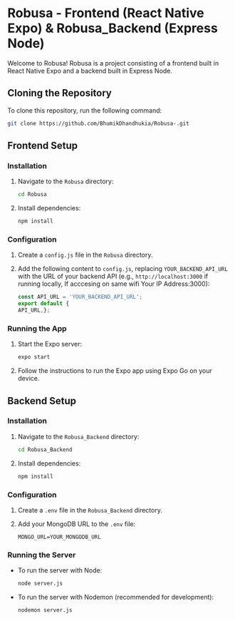# Robusa - Frontend (React Native Expo) & Robusa_Backend (Express Node)

Welcome to Robusa! Robusa is a project consisting of a frontend built in React Native Expo and a backend built in Express Node.

## Cloning the Repository

To clone this repository, run the following command:
```bash
git clone https://github.com/BhumikDhandhukia/Robusa-.git
 ```


## Frontend Setup

### Installation

1. Navigate to the `Robusa` directory:
   ```bash
   cd Robusa

2. Install dependencies:
   ```bash
   npm install
   ```

### Configuration

1. Create a `config.js` file in the `Robusa` directory.
   
2. Add the following content to `config.js`, replacing `YOUR_BACKEND_API_URL` with the URL of your backend API (e.g., `http://localhost:3000` if running locally, If acccesing on same wifi Your IP Address:3000):

   ```javascript
   const API_URL = 'YOUR_BACKEND_API_URL';
   export default {
   API_URL,};

   ```

### Running the App

1. Start the Expo server:
   ```bash
   expo start
   ```

2. Follow the instructions to run the Expo app using Expo Go on your device.

## Backend Setup

### Installation

1. Navigate to the `Robusa_Backend` directory:
   ```bash
   cd Robusa_Backend
   ```

2. Install dependencies:
   ```bash
   npm install
   ```

### Configuration

1. Create a `.env` file in the `Robusa_Backend` directory.

2. Add your MongoDB URL to the `.env` file:
   ```
   MONGO_URL=YOUR_MONGODB_URL
   ```

### Running the Server

- To run the server with Node:
  ```bash
  node server.js
  ```

- To run the server with Nodemon (recommended for development):
  ```bash
  nodemon server.js
  ```
```



